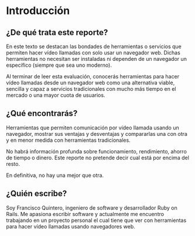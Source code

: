 # Introducción

## ¿De qué trata este reporte?

En este texto se destacan las bondades de herramientas o servicios que permiten hacer vídeo llamadas con solo usar un navegador web. Dichas herramientas no necesitan ser instaladas ni dependen de un navegador un específico (siempre que sea uno moderno).

Al terminar de leer esta evaluación, conocerás herramientas para hacer vídeo llamadas desde un navegador web como una alternativa viable, sencilla y capaz a servicios tradicionales con mucho más tiempo en el mercado o una mayor cuota de usuarios.

## ¿Qué encontrarás?

Herramientas que permiten comunicación por vídeo llamada usando un navegador, mostrar sus ventajas y desventajas y compararlas una con otra y en menor medida con herramientas tradicionales.

No habrá información profunda sobre funcionamiento, rendimiento, ahorro de tiempo o dinero. Este reporte no pretende decir cual está por encima del resto.

En definitiva, no hay una mejor que otra.

## ¿Quién escribe?

Soy Francisco Quintero, ingeniero de software y desarrollador Ruby on Rails. Me apasiona escribir software y actualmente me encuentro trabajando en un proyecto personal el cual tiene que ver con herramientas para hacer vídeo llamadas usando navegadores web.

